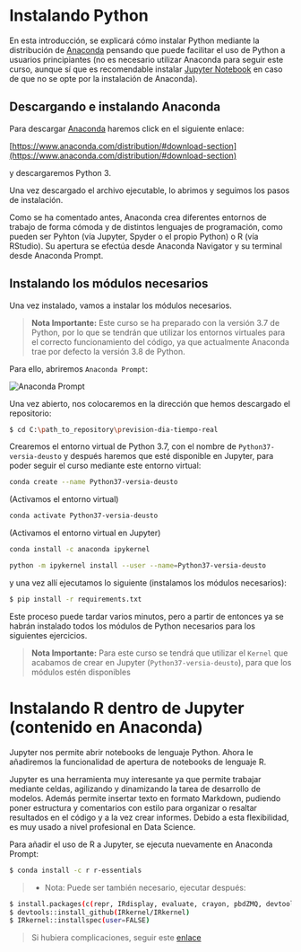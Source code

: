 # Instalando Python 

En esta introducción, se explicará cómo instalar Python mediante la
distribución de [Anaconda](https://www.anaconda.com) pensando que puede 
facilitar el uso de Python a usuarios principiantes (no es necesario utilizar
Anaconda para seguir este curso, aunque sí que es recomendable instalar
[Jupyter Notebook](https://jupyter.org/) en caso de que no se opte por
la instalación de Anaconda).

## Descargando e instalando Anaconda

Para descargar [Anaconda](https://www.anaconda.com) haremos click en el
siguiente enlace:

[https://www.anaconda.com/distribution/#download-section](https://www.anaconda.com/distribution/#download-section)

y descargaremos Python 3.

Una vez descargado el archivo ejecutable, lo abrimos y seguimos los pasos
de instalación.

Como se ha comentado antes, Anaconda crea diferentes entornos de trabajo de forma cómoda y de distintos lenguajes de programación, como pueden ser Pyhton (vía Jupyter, Spyder o el propio Python) o R (vía RStudio). Su apertura se efectúa desde Anaconda Navigator y su terminal desde Anaconda Prompt.

## Instalando los módulos necesarios

Una vez instalado, vamos a instalar los módulos necesarios. 

> **Nota Importante:** Este curso se ha preparado con la versión 3.7 de Python, por lo que se tendrán que utilizar los entornos virtuales para el correcto funcionamiento del código, ya que actualmente Anaconda trae por defecto la versión 3.8 de Python.

Para ello, abriremos `Anaconda Prompt`:

![Anaconda Prompt](../../Imagenes/Anaconda_prompt.png)

Una vez abierto, nos colocaremos en la dirección que hemos descargado
el repositorio:

```bash
$ cd C:\path_to_repository\prevision-dia-tiempo-real
```

Crearemos el entorno virtual de Python 3.7, con el nombre de `Python37-versia-deusto` y después haremos que esté disponible en Jupyter, para poder seguir el curso mediante este entorno virtual:

```bash
conda create --name Python37-versia-deusto
```

(Activamos el entorno virtual)

```bash
conda activate Python37-versia-deusto
```

(Activamos el entorno virtual en Jupyter)

```bash
conda install -c anaconda ipykernel
```

```bash
python -m ipykernel install --user --name=Python37-versia-deusto
```

y una vez allí ejecutamos lo siguiente (instalamos los módulos necesarios):

```bash
$ pip install -r requirements.txt
```

Este proceso puede tardar varios minutos, pero a partir de entonces ya se habrán instalado todos
los módulos de Python necesarios para los siguientes ejercicios.

> **Nota Importante:** Para este curso se tendrá que utilizar el `Kernel` que acabamos de crear en Jupyter (`Python37-versia-deusto`), para que los módulos estén disponibles

# Instalando R dentro de Jupyter (contenido en Anaconda)

Jupyter nos permite abrir notebooks de lenguaje Python. Ahora le añadiremos la funcionalidad de apertura de notebooks de lenguaje R.

Jupyter es una herramienta muy interesante ya que permite trabajar mediante celdas, agilizando y dinamizando la tarea de desarrollo de modelos. Además permite insertar texto en formato Markdown, pudiendo poner estructura y comentarios con estilo para organizar o resaltar resultados en el código y a la vez crear informes. Debido a esta flexibilidad, es muy usado a nivel profesional en Data Science.

Para añadir el uso de R a Jupyter, se ejecuta nuevamente en Anaconda Prompt:

```bash
$ conda install -c r r-essentials
```

 >- Nota: Puede ser también necesario, ejecutar después:
 
```bash
$ install.packages(c(repr, IRdisplay, evaluate, crayon, pbdZMQ, devtools, uuid, digest), type=source)
$ devtools::install_github(IRkernel/IRkernel)
$ IRkernel::installspec(user=FALSE)
```

> Si hubiera complicaciones, seguir este [enlace](https://medium.com/@pabecer/instalar-el-kernel-de-r-en-jupyter-notebook-38bc724cc0d7)


